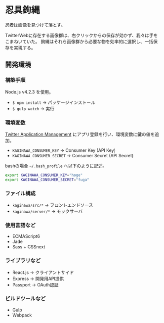 # 忍具鉤縄
忍者は画像を見つけて落とす。

TwitterWebに存在する画像群は、右クリックからの保存が効かず、我々は手をこまねいていた。
鉤縄はそれら画像群から必要な物を効率的に選択し、一括保存を実現する。

## 開発環境
### 構築手順
Node.js v4.2.3 を使用。
- `$ npm install` -> パッケージインストール
- `$ gulp watch` -> 実行

### 環境変数
[Twitter Application Management](https://apps.twitter.com) にアプリ登録を行い、環境変数に鍵の値を追加。
- `KAGINAWA_CONSUMER_KEY` -> Consumer Key (API Key)
- `KAGINAWA_CONSUMER_SECRET` -> Consumer Secret (API Secret)

bashの場合 `~/.bash_profile` へ以下のように記述。
```bash
export KAGINAWA_CONSUMER_KEY="hoge"
export KAGINAWA_CONSUMER_SECRET="fuga"
```

### ファイル構成
- `kaginawa/src/*` -> フロントエンドソース
- `kaginawa/server/*` -> モックサーバ

### 使用言語など
- ECMAScript6
- Jade
- Sass + CSSnext

### ライブラリなど
- React.js -> クライアントサイド
- Express -> 開発用API提供
- Passport -> OAuth認証

### ビルドツールなど
- Gulp
- Webpack
